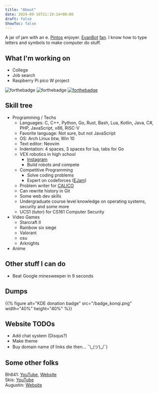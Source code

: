 ```yaml
---
title: "About"
date: 2024-09-16T21:19:14+08:00
draft: false
ShowToc: false
---
```


A jar of jam with an e. [Pintos](https://cs162.org/) enjoyer. [EvanBot](https://cs161.org/) [fan](https://toon.cs161.org/). I know how to type letters and symbols to make computer do stuff.

## What I'm working on
- College
- Job search
- Raspberry Pi pico W project

![forthebadge](https://forthebadge.com/images/badges/works-on-my-machine.svg)
![forthebadge](https://forthebadge.com/images/badges/not-a-bug-a-feature.svg)
[![forthebadge](https://forthebadge.com/images/badges/60-percent-of-the-time-works-every-time.svg)](https://forthebadge.com)

## Skill tree
- Programming / Techs
    - Languages: C, C++, Python, Go, Rust, Bash, Lua, Kotlin, Java, C#, PHP, JavaScript, x86, RISC-V
    - Favorite language: Not sure, but not JavaScript
    - OS: Arch Linux btw, Win 10
    - Text editor: Neovim
    - Indentation: 4 spaces, 3 spaces for lua, tabs for Go
	- VEX robotics in high school
		- [Instagram](https://www.instagram.com/team14683a/)
		- Build robots and compete
	- Competitive Programming
		- Solve coding problems
		- Expert on codeforces ([EJam](https://codeforces.com/profile/ejam))
    - Problem writer for [CALICO](https://calico.cs.berkeley.edu/)
    - Can rewrite history in Git
    - Some web dev skills
    - Undergraduate course level knowledge on operating systems, security and some more
    - UCS1 (tutor) for CS161 Computer Security
- Video Games
	- Starcraft II
	- Rainbow six siege
	- Valorant
	- osu
    - Arknights
- Anime

## Other stuff I can do
- Beat Google minesweeper in 9 seconds

## Dumps
{{% figure alt="KDE donation badge" src="/badge_konqi.png" width="40%" height="40%" %}}

## Website TODOs
- Add chat system (Disqus?)
- Make theme
- Buy domain name (if links die then... ¯\\\_(ツ)\_/¯)

## Some other folks
Bh641: [YouTube](https://www.youtube.com/channel/UCj1owo1n1tkOhZu_JfbKp0A), [Website](https://brianhou.net/) \
Skis: [YouTube](https://www.youtube.com/channel/UC26gxLD2tk8hHf-0bhhbWnQ) \
Augustin: [Website](https://www.augustinlanglet.com/)
